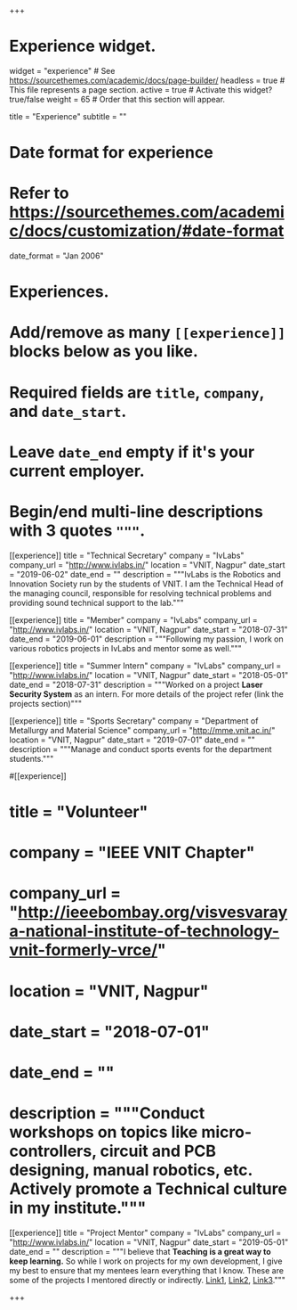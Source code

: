 +++
# Experience widget.
widget = "experience"  # See https://sourcethemes.com/academic/docs/page-builder/
headless = true  # This file represents a page section.
active = true  # Activate this widget? true/false
weight = 65  # Order that this section will appear.

title = "Experience"
subtitle = ""

# Date format for experience
#   Refer to https://sourcethemes.com/academic/docs/customization/#date-format
date_format = "Jan 2006"

# Experiences.
#   Add/remove as many `[[experience]]` blocks below as you like.
#   Required fields are `title`, `company`, and `date_start`.
#   Leave `date_end` empty if it's your current employer.
#   Begin/end multi-line descriptions with 3 quotes `"""`.
[[experience]]
  title = "Technical Secretary"
  company = "IvLabs"
  company_url = "http://www.ivlabs.in/"
  location = "VNIT, Nagpur"
  date_start = "2019-06-02"
  date_end = ""
  description = """IvLabs is the Robotics and Innovation Society run by the students of VNIT. I am the Technical Head of the managing council, responsible for resolving technical problems and providing sound technical support to the lab.""" 
  
[[experience]]
  title = "Member"
  company = "IvLabs"
  company_url = "http://www.ivlabs.in/"
  location = "VNIT, Nagpur"
  date_start = "2018-07-31"
  date_end = "2019-06-01"
  description = """Following my passion, I work on various robotics projects in IvLabs and mentor some as well."""

[[experience]]
  title = "Summer Intern"
  company = "IvLabs"
  company_url = "http://www.ivlabs.in/"
  location = "VNIT, Nagpur"
  date_start = "2018-05-01"
  date_end = "2018-07-31"
  description = """Worked on a project __Laser Security System__ as an intern. For more details of the project refer (link the projects section)"""

[[experience]]
  title = "Sports Secretary"
  company = "Department of Metallurgy and Material Science"
  company_url = "http://mme.vnit.ac.in/"
  location = "VNIT, Nagpur"
  date_start = "2019-07-01"
  date_end = ""
  description = """Manage and conduct sports events for the department students."""

#[[experience]]
#  title = "Volunteer"
#  company = "IEEE VNIT Chapter"
#  company_url = "http://ieeebombay.org/visvesvaraya-national-institute-of-technology-vnit-formerly-vrce/"
#  location = "VNIT, Nagpur"
#  date_start = "2018-07-01"
#  date_end = ""
#  description = """Conduct workshops on topics like micro-controllers, circuit and PCB designing, manual robotics, etc. Actively promote a Technical culture in my institute."""

[[experience]]
  title = "Project Mentor"
  company = "IvLabs"
  company_url = "http://www.ivlabs.in/"
  location = "VNIT, Nagpur"
  date_start = "2019-05-01"
  date_end = ""
  description = """I believe that __Teaching is a great way to keep learning.__ So while I work on projects for my own development, I give my best to ensure that my mentees learn everything that I know. These are some of the projects I mentored directly or indirectly. [Link1](http://www.ivlabs.in/rfid_2019.html), [Link2](http://www.ivlabs.in/suntracker.html), [Link3](http://www.ivlabs.in/iot-ambiance.html)."""


+++
